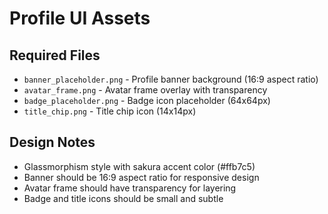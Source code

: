 # Profile UI Assets

## Required Files

- `banner_placeholder.png` - Profile banner background (16:9 aspect ratio)
- `avatar_frame.png` - Avatar frame overlay with transparency
- `badge_placeholder.png` - Badge icon placeholder (64x64px)
- `title_chip.png` - Title chip icon (14x14px)

## Design Notes

- Glassmorphism style with sakura accent color (#ffb7c5)
- Banner should be 16:9 aspect ratio for responsive design
- Avatar frame should have transparency for layering
- Badge and title icons should be small and subtle
